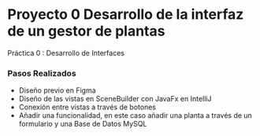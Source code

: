 # Proyecto 0 Desarrollo de la interfaz de un gestor de plantas
Práctica 0 : Desarrollo de Interfaces

### Pasos Realizados
* Diseño previo en Figma
* Diseño de las vistas en SceneBuilder con JavaFx en IntelliJ
* Conexión entre vistas a través de botones
* Añadir una funcionalidad, en este caso añadir una planta a través de un formulario y una Base de Datos MySQL
